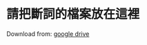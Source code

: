 # 請把斷詞的檔案放在這裡

Download from: [google drive](https://drive.google.com/drive/folders/1PTTY690rrtgps47DdH-v0Wl6JTkfjISE?usp=sharing)
